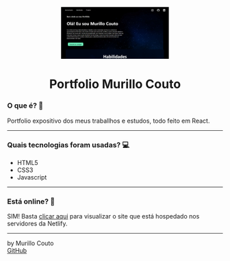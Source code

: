 <div align="center">
	<a href="(https://github.com/MurilloCouto/portfolioMurilloCouto)" target="_blank">
		<img src="portfolioImg.png" alt="IntroImage" width="50%"/>
	</a>
</div>

<div align="center">
	<h1>Portfolio Murillo Couto</h1>
</div>

### O que é? 🤔
Portfolio expositivo dos meus traballhos e estudos, todo feito em React.
<hr>

### Quais tecnologias foram usadas? 💻
- HTML5
- CSS3
- Javascript
<hr>

### Está online? 📡
SIM! Basta [clicar aqui](https://portfolio-murillo-couto.vercel.app/) para visualizar o site que está hospedado nos servidores da Netlify.
<hr>

by Murillo Couto<br>
[GitHub](https://github.com/MurilloCouto)
